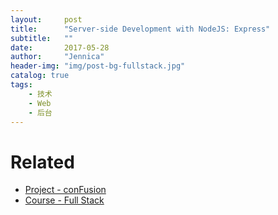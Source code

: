 ```yaml
---
layout:     post
title:      "Server-side Development with NodeJS: Express"
subtitle:   ""
date:       2017-05-28
author:     "Jennica"
header-img: "img/post-bg-fullstack.jpg"
catalog: true
tags:
    - 技术
    - Web
    - 后台
---
```


# Related

- [Project - conFusion](https://github.com/yogykwan/conFusion)
- [Course - Full Stack](https://www.coursera.org/specializations/full-stack)
